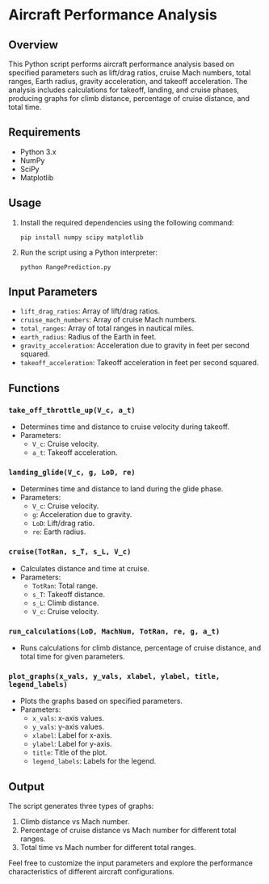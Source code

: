 # Aircraft Performance Analysis

## Overview
This Python script performs aircraft performance analysis based on specified parameters such as lift/drag ratios, cruise Mach numbers, total ranges, Earth radius, gravity acceleration, and takeoff acceleration. The analysis includes calculations for takeoff, landing, and cruise phases, producing graphs for climb distance, percentage of cruise distance, and total time.

## Requirements
- Python 3.x
- NumPy
- SciPy
- Matplotlib

## Usage
1. Install the required dependencies using the following command:
   ```
   pip install numpy scipy matplotlib
   ```

2. Run the script using a Python interpreter:
   ```
   python RangePrediction.py
   ```

## Input Parameters
- `lift_drag_ratios`: Array of lift/drag ratios.
- `cruise_mach_numbers`: Array of cruise Mach numbers.
- `total_ranges`: Array of total ranges in nautical miles.
- `earth_radius`: Radius of the Earth in feet.
- `gravity_acceleration`: Acceleration due to gravity in feet per second squared.
- `takeoff_acceleration`: Takeoff acceleration in feet per second squared.
  
## Functions

### `take_off_throttle_up(V_c, a_t)`
- Determines time and distance to cruise velocity during takeoff.
- Parameters:
  - `V_c`: Cruise velocity.
  - `a_t`: Takeoff acceleration.

### `landing_glide(V_c, g, LoD, re)`
- Determines time and distance to land during the glide phase.
- Parameters:
  - `V_c`: Cruise velocity.
  - `g`: Acceleration due to gravity.
  - `LoD`: Lift/drag ratio.
  - `re`: Earth radius.

### `cruise(TotRan, s_T, s_L, V_c)`
- Calculates distance and time at cruise.
- Parameters:
  - `TotRan`: Total range.
  - `s_T`: Takeoff distance.
  - `s_L`: Climb distance.
  - `V_c`: Cruise velocity.

### `run_calculations(LoD, MachNum, TotRan, re, g, a_t)`
- Runs calculations for climb distance, percentage of cruise distance, and total time for given parameters.

### `plot_graphs(x_vals, y_vals, xlabel, ylabel, title, legend_labels)`
- Plots the graphs based on specified parameters.
- Parameters:
  - `x_vals`: x-axis values.
  - `y_vals`: y-axis values.
  - `xlabel`: Label for x-axis.
  - `ylabel`: Label for y-axis.
  - `title`: Title of the plot.
  - `legend_labels`: Labels for the legend.

## Output
The script generates three types of graphs:
1. Climb distance vs Mach number.
2. Percentage of cruise distance vs Mach number for different total ranges.
3. Total time vs Mach number for different total ranges.

Feel free to customize the input parameters and explore the performance characteristics of different aircraft configurations.

